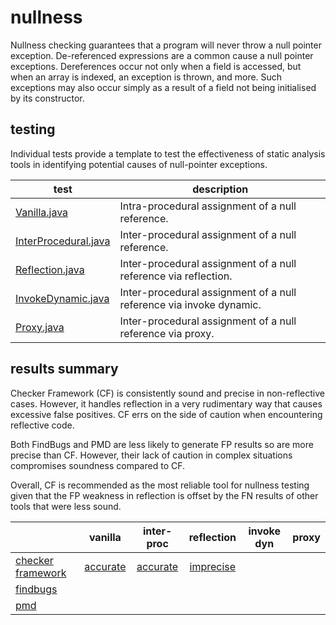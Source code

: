 # nullness
Nullness checking guarantees that a program will never throw a null pointer exception. De-referenced expressions are a common cause a null pointer exceptions. Dereferences occur not only when a field is accessed, but when an array is indexed, an exception is thrown, and more. Such exceptions may also occur simply as a result of a field not being initialised by its constructor.

## testing
Individual tests provide a template to test the effectiveness of static analysis tools in identifying potential causes of null-pointer exceptions.

| test | description |
| --- | --- |
| [Vanilla.java](https://github.com/michaelemery/staticanalysis/blob/master/checker/nullness/Vanilla.java) | Intra-procedural assignment of a null reference. |
| [InterProcedural.java](https://github.com/michaelemery/staticanalysis/blob/master/IntraVanillachecker/nullness/InterProcedural.java) | Inter-procedural assignment of a null reference. |
| [Reflection.java](https://github.com/michaelemery/staticanalysis/blob/master/checker/nullness/Reflection.java) | Inter-procedural assignment of a null reference via reflection. |
| [InvokeDynamic.java]() | Inter-procedural assignment of a null reference via invoke dynamic. |
| [Proxy.java]() | Inter-procedural assignment of a null reference via proxy. |

## results summary

Checker Framework (CF) is consistently sound and precise in non-reflective cases. However, it handles reflection in a very rudimentary way that causes excessive false positives. CF errs on the side of caution when encountering reflective code. 

Both FindBugs and PMD are less likely to generate FP results so are more precise than CF. However, their lack of caution in complex situations compromises soundness compared to CF.

Overall, CF is recommended as the most reliable tool for nullness testing given that the FP weakness in reflection is offset by the FN results of other tools that were less sound.

|  | vanilla | inter-proc | reflection | invoke dyn | proxy |
| --- | :---: | :---: | :---: | :---: | :---: |
| [checker framework](https://github.com/michaelemery/staticanalysis/blob/master/checker/nullness/checkerframework.md#checker-framework) | [accurate](https://github.com/michaelemery/staticanalysis/blob/master/checker/nullness/checkerframework.md#vanilla) | [accurate](https://github.com/michaelemery/staticanalysis/blob/master/checker/nullness/checkerframework.md#inter-procedural) | [imprecise](https://github.com/michaelemery/staticanalysis/blob/master/checker/nullness/checkerframework.md#reflection) |  |  |
| [findbugs](https://github.com/michaelemery/staticanalysis/blob/master/checker/nullness/findbugs.md#findbugs) |  |  |  |  |  |
| [pmd](https://github.com/michaelemery/staticanalysis/blob/master/checker/nullness/pmd.md#pmd) |  |  |  |  |  |
